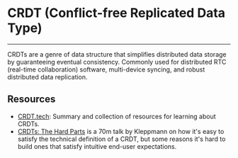 # CRDT (Conflict-free Replicated Data Type)
-----

CRDTs are a genre of data structure that simplifies distributed data storage by guaranteeing eventual consistency. Commonly used for distributed RTC (real-time collaboration) software, multi-device syncing, and robust distributed data replication.

## Resources

- [CRDT.tech](https://crdt.tech/): Summary and collection of resources for learning about CRDTs.
- [CRDTs: The Hard Parts](https://www.youtube.com/watch?v=x7drE24geUw) is a 70m talk by Kleppmann on how it's easy to satisfy the technical definition of a CRDT, but some reasons it's hard to build ones that satisfy intuitive end-user expectations.
